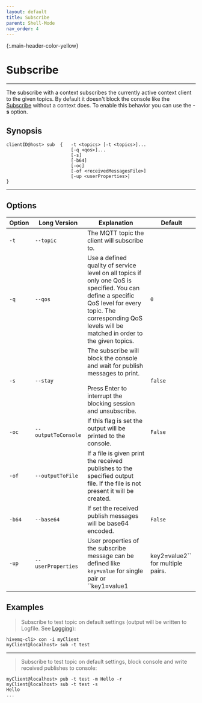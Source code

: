 ```yaml
---
layout: default
title: Subscribe
parent: Shell-Mode
nav_order: 4
---
```


{:.main-header-color-yellow}
# Subscribe
***

The subscribe with a context subscribes the currently active context client to the given topics.
By default it doesn't block the console like the [Subscribe](/docs/04_subscribe) without a context does.
To enable this behavior you can use the **-s** option.


## Synopsis

```
clientID@host> sub  {   -t <topics> [-t <topics>]...
                        [-q <qos>]...
                        [-s]
                        [-b64]
                        [-oc]
                        [-of <receivedMessagesFile>]
                        [-up <userProperties>]
}
```

***

##  Options

|Option    |Long Version | Explanation                  | Default  |
|----------|-------------|------------------------------|----------|
| ``-t``   | ``--topic``| The MQTT topic the client will subscribe to. |
| ``-q`` | ``--qos`` | Use a defined quality of service level on all topics if only one QoS is specified. You can define a specific QoS level for every topic. The corresponding QoS levels will be matched in order to the given topics. | ``0``
| ``-s``   | ``--stay``| The subscribe will block the console and wait for publish messages to print. <br><br> Press Enter to interrupt the blocking session and unsubscribe.  | ``false`` |
| ``-oc``| ``--outputToConsole`` | If this flag is set the output will be printed to the console. | ``False`` 
| ``-of``| ``--outputToFile`` | If a file is given print the received publishes to the specified output file. If the file is not present it will be created. |
| ``-b64``| ``--base64``| If set the received publish messages will be base64 encoded. | ``False``
| ``-up``  | ``--userProperties`` | User properties of the subscribe message can be defined like ``key=value`` for single pair or ``key1=value1|key2=value2`` for multiple pairs. |


## Examples

> Subscribe to test topic on default settings (output will be written to Logfile.
See [Logging](/docs/06_logging)):

```
hivemq-cli> con -i myClient
myClient@localhost> sub -t test
```

***

> Subscribe to test topic on default settings, block console and write received publishes to console:

```
myClient@localhost> pub -t test -m Hello -r
myClient@localhost> sub -t test -s
Hello
...
```